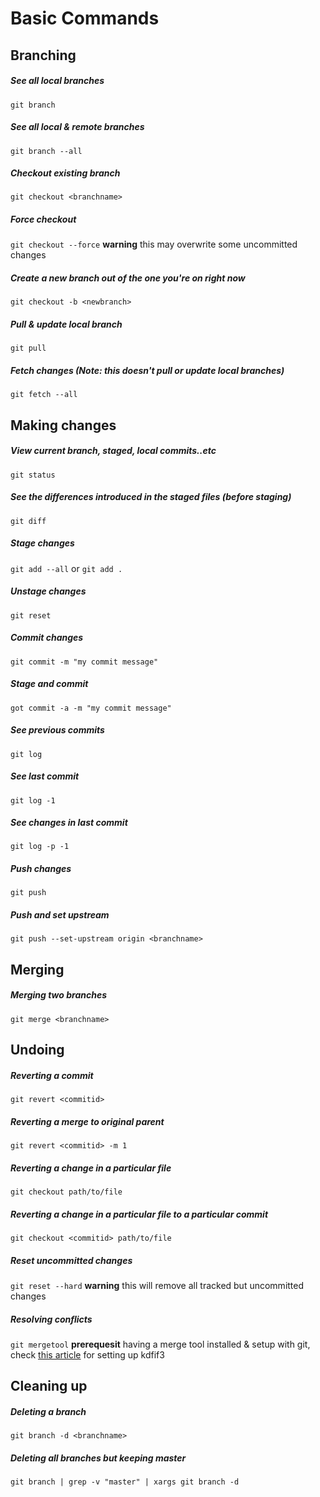 # Basic Commands

## Branching
##### See all local branches
`git branch`

##### See all local & remote branches
`git branch --all`

##### Checkout existing branch
`git checkout <branchname>`

##### Force checkout
`git checkout --force` **warning** this may overwrite some uncommitted changes

##### Create a new branch out of the one you're on right now 
`git checkout -b <newbranch>`

##### Pull & update local branch
`git pull`

##### Fetch changes (Note: this doesn't pull or update local branches)
`git fetch --all`


## Making changes
##### View current branch, staged, local commits..etc
`git status`

##### See the differences introduced in the staged files (before staging)
`git diff`

##### Stage changes
`git add --all` or `git add .`

##### Unstage changes
`git reset`

##### Commit changes
`git commit -m "my commit message"`

##### Stage and commit
`got commit -a -m "my commit message"`

##### See previous commits
`git log`

##### See last commit
`git log -1`

##### See changes in last commit
`git log -p -1`

##### Push changes
`git push`

##### Push and set upstream
`git push --set-upstream origin <branchname>`

## Merging
##### Merging two branches
`git merge <branchname>`

## Undoing
##### Reverting a commit
`git revert <commitid>`

##### Reverting a merge to original parent
`git revert <commitid> -m 1`

##### Reverting a change in a particular file
`git checkout path/to/file`

##### Reverting a change in a particular file to a particular commit
`git checkout <commitid> path/to/file`

##### Reset uncommitted changes
`git reset --hard` **warning** this will remove all tracked but uncommitted changes

##### Resolving conflicts
`git mergetool` **prerequesit** having a merge tool installed & setup with git, check [this article](https://www.linkedin.com/pulse/git-bash-tips-tricks-naguib-ihab/?lipi=urn%3Ali%3Apage%3Ad_flagship3_profile_view_base_post_details%3BH1ylzOTFQ5ex6cw1yhOwTg%3D%3D) for setting up kdfif3

## Cleaning up
##### Deleting a branch
`git branch -d <branchname>`

##### Deleting all branches but keeping master
`git branch | grep -v "master" | xargs git branch -d`